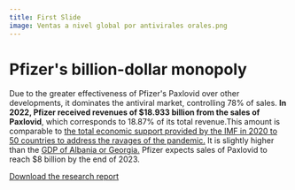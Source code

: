 ```yaml
---
title: First Slide
image: Ventas a nivel global por antivirales orales.png
---
```


# Pfizer's billion-dollar monopoly

Due to the greater effectiveness of Pfizer's Paxlovid over other developments, it dominates the antiviral market, controlling 78% of sales. **In 2022, Pfizer received revenues of $18.933 billion from the sales of Paxlovid**, which corresponds to 18.87% of its total revenue.This amount is comparable to [the total economic support provided by the IMF in 2020 to 50 countries to address the ravages of the pandemic.](https://www.aa.com.tr/es/econom%C3%ADa/fmi-dona-usd-18-mil-millones-para-ayudar-a-50-naciones-a-soportar-el-impacto-del-coronavirus/1834196) It is slightly higher than the [GDP of Albania or Georgia.](https://datos.bancomundial.org/indicator/NY.GDP.MKTP.CD) Pfizer expects sales of Paxlovid to reach $8 billion by the end of 2023.


<a class="btn btn-secondary" href="https://poderlatam.org/wp-content/uploads/2023/06/tratamientos_covid.pdf" target="_blank">Download the research report</a>
<br>
